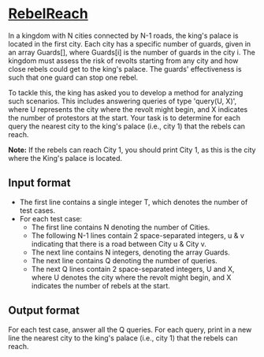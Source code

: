# [RebelReach][link]

In a kingdom with N cities connected by N-1 roads, the king's palace is located in the first city. Each city has a specific number of guards, given in an array Guards[], where Guards[i] is the number of guards in the city i. The kingdom must assess the risk of revolts starting from any city and how close rebels could get to the king's palace. The guards' effectiveness is such that one guard can stop one rebel.

To tackle this, the king has asked you to develop a method for analyzing such scenarios. This includes answering queries of type 'query(U, X)', where U represents the city where the revolt might begin, and X indicates the number of protestors at the start. Your task is to determine for each query the nearest city to the king's palace (i.e., city 1) that the rebels can reach.

**Note:** If the rebels can reach City 1, you should print City 1, as this is the city where the King's palace is located.

## Input format

- The first line contains a single integer T, which denotes the number of test cases.
- For each test case:
  - The first line contains N denoting the number of Cities.
  - The following N-1 lines contain 2 space-separated integers, u & v indicating that there is a road between City u & City v.
  - The next line contains N integers, denoting the array Guards.
  - The next line contains Q denoting the number of queries.
  - The next Q lines contain 2 space-separated integers, U and X, where U denotes the city where the revolt might begin, and X indicates the number of rebels at the start.

## Output format

For each test case, answer all the Q queries. For each query, print in a new line the nearest city to the king's palace (i.e., city 1) that the rebels can reach.

[link]: https://www.hackerearth.com/practice/algorithms/searching/binary-search/practice-problems/algorithm/rebelreach-e1a2d3d1/
